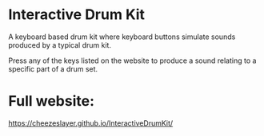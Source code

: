 # Interactive Drum Kit
A keyboard based drum kit where keyboard buttons simulate sounds produced by a typical drum kit.

Press any of the keys listed on the website to produce a sound relating to a specific part of a drum set.  

# Full website:
https://cheezeslayer.github.io/InteractiveDrumKit/
